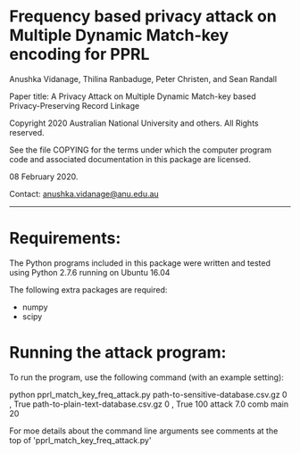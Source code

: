 Frequency based privacy attack on Multiple Dynamic Match-key encoding for PPRL
==============================================================================

Anushka Vidanage, Thilina Ranbaduge, Peter Christen, and Sean Randall

Paper title: A Privacy Attack on Multiple Dynamic Match-key based 
             Privacy-Preserving Record Linkage


Copyright 2020 Australian National University and others.
All Rights reserved.

See the file COPYING for the terms under which the computer program
code and associated documentation in this package are licensed.

08 February 2020.

Contact: anushka.vidanage@anu.edu.au

-------------------------------------------------------------------

Requirements:
=============

The Python programs included in this package were written and
tested using Python 2.7.6 running on Ubuntu 16.04

The following extra packages are required:
- numpy
- scipy

Running the attack program:
===========================

To run the program, use the following command (with an example setting):

  python pprl_match_key_freq_attack.py path-to-sensitive-database.csv.gz 
         0 , True path-to-plain-text-database.csv.gz 0 , True 100 attack 
         7.0 comb main 20

For moe details about the command line arguments see comments at the top of 
'pprl_match_key_freq_attack.py'
